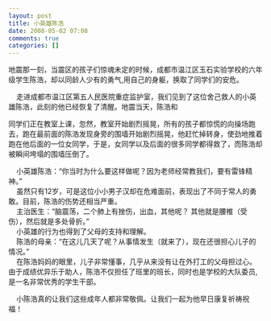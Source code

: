 ```yaml
---
layout: post
title: 小英雄陈浩
date: 2008-05-02 07:08
comments: true
categories: []
---
```

<p>
地震那一刻，当震区的孩子们惊魂未定的时候，成都市温江区玉石实验学校的六年级学生陈浩，却以同龄人少有的勇气,用自己的身躯，换取了同学们的安危。<br/>

   
走进成都市温江区第五人民医院重症监护室，我们见到了这位舍己救人的小英雄陈浩，此刻的他已经恢复了清醒。地震当天，陈浩和</p>
<p>
同学们正在教室上课，忽然，教室开始剧烈摇晃，所有的孩子都惊慌的向操场跑去，跑在最前面的陈浩发现身旁的围墙开始剧烈摇晃，他赶忙掉转身，使劲地推着跑在他后面的一位女同学，于是，女同学以及后面的很多同学都得救了，而陈浩却被瞬间垮塌的围墙压倒了。<br/>

   
小英雄陈浩：“你当时为什么要这样做呢？因为老师经常教我们，要有雷锋精神。”<br/>
   
虽然只有12岁，可是这位小小男子汉却在危难面前，表现出了不同于常人的勇敢。目前，陈浩的伤势还相当严重。<br/>
   
主治医生：“脑震荡，二个肺上有挫伤，出血，其他呢？ 其他就是腰椎（受伤），然后就是多处骨折。”<br/>
   
小英雄的行为也得到了父母的支持和理解。<br/>
   
陈浩的母亲：“在这儿几天了呢？从事情发生（就来了），现在还很担心儿子的情况。”<br/>
   
在陈浩妈妈的眼里，儿子非常懂事，几乎从来没有让在外打工的父母担过心。由于成绩优异乐于助人，陈浩不仅担任了班里的班长，同时也是学校的大队委员,是一名非常优秀的学生干部。<br/>

   
小陈浩真的让我们这些成年人都非常敬佩。让我们一起为他早日康复祈祷祝福！</p>
